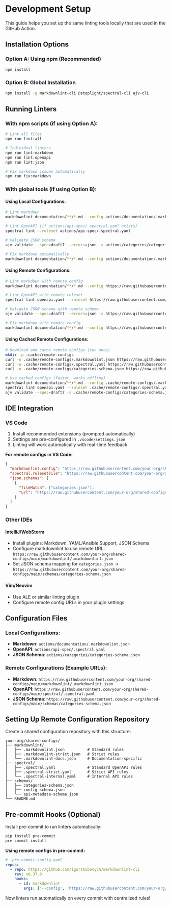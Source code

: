 # Development Setup

This guide helps you set up the same linting tools locally that are used in the GitHub Action.

## Installation Options

### Option A: Using npm (Recommended)
```bash
npm install
```

### Option B: Global Installation
```bash
npm install -g markdownlint-cli @stoplight/spectral-cli ajv-cli
```

## Running Linters

### With npm scripts (if using Option A):
```bash
# Lint all files
npm run lint:all

# Individual linters
npm run lint:markdown
npm run lint:openapi
npm run lint:json

# Fix markdown issues automatically
npm run fix:markdown
```

### With global tools (if using Option B):

#### Using Local Configurations:
```bash
# Lint markdown
markdownlint documentation/**/*.md --config actions/documentation/.markdownlint.json

# Lint OpenAPI (if actions/api-spec/.spectral.yaml exists)
spectral lint --ruleset actions/api-spec/.spectral.yaml

# Validate JSON schema
ajv validate --spec=draft7 --errors=json -s actions/categories/categories-schema.json -d categories.json

# Fix markdown automatically
markdownlint documentation/**/*.md --config actions/documentation/.markdownlint.json --fix
```

#### Using Remote Configurations:
```bash
# Lint markdown with remote config
markdownlint documentation/**/*.md --config https://raw.githubusercontent.com/your-org/shared-configs/main/markdownlint/.markdownlint.json

# Lint OpenAPI with remote ruleset
spectral lint openapi.yaml --ruleset https://raw.githubusercontent.com/your-org/shared-configs/main/spectral/.spectral.yaml

# Validate JSON schema with remote schema
ajv validate --spec=draft7 --errors=json -s https://raw.githubusercontent.com/your-org/shared-configs/main/schemas/categories-schema.json -d categories.json

# Fix markdown with remote config
markdownlint documentation/**/*.md --config https://raw.githubusercontent.com/your-org/shared-configs/main/markdownlint/.markdownlint.json --fix
```

#### Using Cached Remote Configurations:
```bash
# Download and cache remote configs (run once)
mkdir -p .cache/remote-configs
curl -o .cache/remote-configs/.markdownlint.json https://raw.githubusercontent.com/your-org/shared-configs/main/markdownlint/.markdownlint.json
curl -o .cache/remote-configs/.spectral.yaml https://raw.githubusercontent.com/your-org/shared-configs/main/spectral/.spectral.yaml
curl -o .cache/remote-configs/categories-schema.json https://raw.githubusercontent.com/your-org/shared-configs/main/schemas/categories-schema.json

# Use cached configs (faster, works offline)
markdownlint documentation/**/*.md --config .cache/remote-configs/.markdownlint.json
spectral lint openapi.yaml --ruleset .cache/remote-configs/.spectral.yaml
ajv validate --spec=draft7 -s .cache/remote-configs/categories-schema.json -d categories.json
```

## IDE Integration

### VS Code
1. Install recommended extensions (prompted automatically)
2. Settings are pre-configured in `.vscode/settings.json`
3. Linting will work automatically with real-time feedback

**For remote configs in VS Code:**
```json
{
  "markdownlint.config": "https://raw.githubusercontent.com/your-org/shared-configs/main/markdownlint/.markdownlint.json",
  "spectral.rulesetFile": "https://raw.githubusercontent.com/your-org/shared-configs/main/spectral/.spectral.yaml",
  "json.schemas": [
    {
      "fileMatch": ["categories.json"],
      "url": "https://raw.githubusercontent.com/your-org/shared-configs/main/schemas/categories-schema.json"
    }
  ]
}
```

### Other IDEs

#### IntelliJ/WebStorm
- Install plugins: Markdown, YAML/Ansible Support, JSON Schema
- Configure markdownlint to use remote URL: `https://raw.githubusercontent.com/your-org/shared-configs/main/markdownlint/.markdownlint.json`
- Set JSON schema mapping for `categories.json` → `https://raw.githubusercontent.com/your-org/shared-configs/main/schemas/categories-schema.json`

#### Vim/Neovim
- Use ALE or similar linting plugin
- Configure remote config URLs in your plugin settings

## Configuration Files

### Local Configurations:
- **Markdown**: `actions/documentation/.markdownlint.json`
- **OpenAPI**: `actions/api-spec/.spectral.yaml`
- **JSON Schema**: `actions/categories/categories-schema.json`

### Remote Configurations (Example URLs):
- **Markdown**: `https://raw.githubusercontent.com/your-org/shared-configs/main/markdownlint/.markdownlint.json`
- **OpenAPI**: `https://raw.githubusercontent.com/your-org/shared-configs/main/spectral/.spectral.yaml`
- **JSON Schema**: `https://raw.githubusercontent.com/your-org/shared-configs/main/schemas/categories-schema.json`

## Setting Up Remote Configuration Repository

Create a shared configuration repository with this structure:

```
your-org/shared-configs/
├── markdownlint/
│   ├── .markdownlint.json          # Standard rules
│   ├── .markdownlint-strict.json   # Strict rules
│   └── .markdownlint-docs.json     # Documentation-specific
├── spectral/
│   ├── .spectral.yaml              # Standard OpenAPI rules
│   ├── .spectral-strict.yaml       # Strict API rules
│   └── .spectral-internal.yaml     # Internal API rules
├── schemas/
│   ├── categories-schema.json
│   ├── config-schema.json
│   └── api-metadata-schema.json
└── README.md
```

## Pre-commit Hooks (Optional)

Install pre-commit to run linters automatically:

```bash
pip install pre-commit
pre-commit install
```

**Using remote configs in pre-commit:**
```yaml
# .pre-commit-config.yaml
repos:
  - repo: https://github.com/igorshubovych/markdownlint-cli
    rev: v0.37.0
    hooks:
      - id: markdownlint
        args: ['--config', 'https://raw.githubusercontent.com/your-org/shared-configs/main/markdownlint/.markdownlint.json']
```

Now linters run automatically on every commit with centralized rules!

